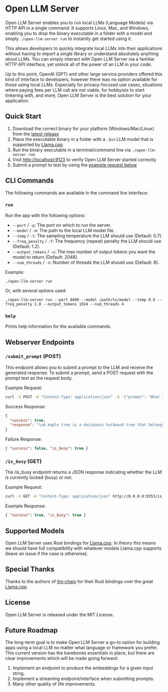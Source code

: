# Open LLM Server

Open LLM Server enables you to run local LLMs (Language Models) via HTTP API in a single command. It supports Linux, Mac, and Windows, enabling you to drop the binary executable in a folder with a model and simply `./open-llm-server run` to instantly get started using it.

This allows developers to quickly integrate local LLMs into their applications without having to import a single library or understand absolutely anything about LLMs. You can simply interact with Open LLM Server via a familiar HTTP API interface, yet unlock all of the power of an LLM in your code.

Up to this point, OpenAI (GPT) and other large service providers offered this kind of interface to developers, however there was no option available for those using local LLMs. Especially for privacy-focused use cases, situations where paying fees per LLM call are not viable, for hobbyists to start tinkering with, and more, Open LLM Server is the best solution for your application.

## Quick Start

1. Download the correct binary for your platform (Windows/Mac/Linux) from the [latest release]()
2. Place the executable binary in a folder with a `.bin` LLM model that is supported by [Llama.cpp](https://github.com/ggerganov/llama.cpp)
3. Run the binary executable in a terminal/command line via `./open-llm-server run`
4. Visit [http://localhost:9123](http://localhost:9123) to verify Open LLM Server started correctly
5. Submit a prompt to test by using the [example request below](#webserver-endpoints)

## CLI Commands

The following commands are available in the command line interface:

### `run`

Run the app with the following options:

- `--port` / `-p`: The port on which to run the server.
- `--model` / `-m`: The path to the local LLM model file.
- `--temp` / `-t`: The sampling temperature the LLM should use (Default: 0.7).
- `--freq_penalty` / `-f`: The frequency (repeat) penalty the LLM should use (Default: 1.2).
- `--output_tokens` / `-o`: The max number of output tokens you want the model to return (Default: 2048).
- `--num_threads` / `-n`: Number of threads the LLM should use (Default: 8).

Example:

```
./open-llm-server run
```

Or, with several options used:

```
./open-llm-server run --port 8080 --model /path/to/model --temp 0.8 --freq_penalty 1.0 --output_tokens 1024 --num_threads 4
```

### `help`

Prints help information for the available commands.

## Webserver Endpoints

### `/submit_prompt` (POST)

This endpoint allows you to submit a prompt to the LLM and receive the generated response. To submit a prompt, send a POST request with the prompt text as the request body.

Example Request:

```bash
curl -X POST -H "Content-Type: application/json" -d '{"prompt": "What is a maple tree?"}' http://0.0.0.0:9123/submit_prompt
```

Success Response:

```json
{
  "success": true,
  "response": "\nA maple tree is a deciduous hardwood tree that belongs to the genus Acer and the family Sapindales. It is native to eastern North America, but it has been widely planted and naturalized in many other parts of the world. Maple trees are known for their beautiful foliage, which comes in a variety of colors including green, yellow, red, and orange. They also produce sweet, delicious sap that can be tapped for syrup or used as a vegetable."
}
```

Failure Response:

```json
{ "success": false, "is_busy": true }
```

### `/is_busy` (GET)

The /is_busy endpoint returns a JSON response indicating whether the LLM is currently locked (busy) or not.

Example Request:

```bash
curl -X GET -H "Content-Type: application/json" http://0.0.0.0:9353/is_busy
```

Example Response:

```json
{ "success": true, "is_busy": true }
```

## Supported Models

Open LLM Server uses Rust bindings for [Llama.cpp](https://github.com/ggerganov/llama.cpp#description). In theory this means we should have full compatibility with whatever models Llama.cpp supports (leave an issue if the case is otherwise).

## Special Thanks

Thanks to the authors of [llm-chain](https://github.com/sobelio/llm-chain) for their Rust bindings over the great [Llama.cpp](https://github.com/ggerganov/llama.cpp).

## License

Open LLM Server is released under the MIT License.

## Future Roadmap

The long-term goal is to make Open LLM Server a go-to option for building apps using a local LLM no matter what language or framework you prefer. This current version has the barebones essentials in place, but there are clear improvements which will be made going forward:

1. Implement an endpoint to produce the embeddings for a given input strng.
2. Implement a streaming endpoint/interface when submitting prompts.
3. Many other quality of life improvements.
